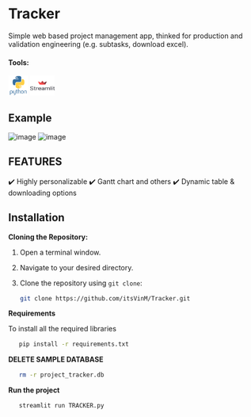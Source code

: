 # Tracker
Simple web based project management app, thinked for production and validation engineering (e.g. subtasks, download excel).


#### Tools:
<p align="left">
<img src="https://github.com/devicons/devicon/blob/master/icons/python/python-original-wordmark.svg" title="Python" alt="Python" width="40" height="40"/>
<img src="https://github.com/devicons/devicon/blob/master/icons/streamlit/streamlit-original-wordmark.svg" title="Streamlit" alt="Streamlit" width="50" height="40"/>
</p>

## Example

![image](https://github.com/user-attachments/assets/0a543c6a-20f4-404d-be47-b919033c251c)
![image](https://github.com/user-attachments/assets/df129919-0dd1-4d48-9152-a2ea4b173b4f)

## FEATURES
✔️ Highly personalizable
✔️ Gantt chart and others
✔️ Dynamic table & downloading options



## Installation

**Cloning the Repository:**

1. Open a terminal window.
2. Navigate to your desired directory.
3. Clone the repository using `git clone`:

   ```bash
   git clone https://github.com/itsVinM/Tracker.git
   
**Requirements**

To install all the required libraries
```bash
   pip install -r requirements.txt
```

**DELETE SAMPLE DATABASE**
```bash
   rm -r project_tracker.db
```
**Run the project**
```bash
   streamlit run TRACKER.py
```

